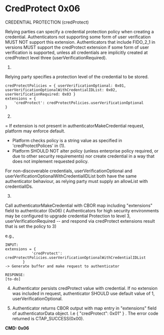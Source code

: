 # CredProtect 0x06
CREDENTIAL PROTECTION (credProtect)

Relying parties can specify a credential protection policy when creating a credential. 
Authenticators not supporting some form of user verification MUST NOT support this extension. 
Authenticators that include FIDO_2_1 in versions MUST support the credProtect extension if some form of user verification is supported, unless all credentials are implicitly created at credProtect level three (userVerificationRequired).


1. 
Relying party specifies a protection level of the credential to be stored.

```
credProtectPolicies = { userVerificationOptional: 0x01, userVerificationOptionalWithCredentialIDList: 0x02, userVerificationRequired: 0x03 }
extensions = {
	'credProtect': credProtectPolicies.userVerificationOptional
}
```


2. 
= If extension is not present in authenticatorMakeCredential request, platform may enforce default. 

- Platform checks policy is a string value as specified in 'credProtectPolices' in (1).
- Platform SHOULD NOT alter policy (unless enterprise policy required, or due to other security requirements) nor create credential in a way that does not implement requested policy.

For non-discoverable credentials, userVerificationOptional and userVerificationOptionalWithCredentialIDList both have the same authenticator behaviour, as relying party must supply an allowList with credentialIDs.

3. 
Call authenticatorMakeCredential with CBOR map including "extensions" field to authenticator (0x06)
( Authenticators for high security environments may be configured to upgrade credential Protection to level 3, userVerificationRequired -- and respond via credProtect extensions result that is set the policy to 3)

e.g.,
```
INPUT:
extensions = {
            'credProtect': credProtectPolicies.userVerificationOptionalWithCredentialIDList
        }
-> Generate buffer and make request to authenticator

RESPONSE:
[to-do]
```
4. Authenticator persists credProtect value with credential. If no extension was included in request, authenticator SHOULD use default value of 1, userVerificationOptional. 

5. Authenticator returns CBOR output with map entry in "extensions" field of authenticatorData object. I.e
{ "credProtect": 0x01" } . The error code returned is CTAP_SUCCESS(0x00).


**CMD: 0x06**
